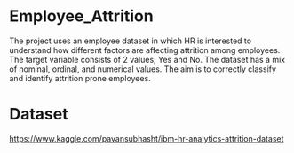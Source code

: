 # Employee_Attrition

<p> The project uses an employee dataset in which HR is interested to understand how different factors are affecting attrition among employees. The target variable consists of 2 values; Yes and No. The dataset has a mix of nominal, ordinal, and numerical values. The aim is to correctly classify and identify attrition prone employees.</p>

# Dataset

<href>https://www.kaggle.com/pavansubhasht/ibm-hr-analytics-attrition-dataset</href>
